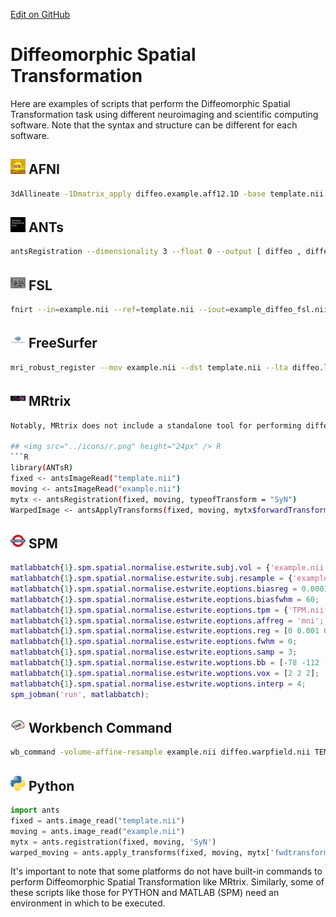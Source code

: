 [Edit on GitHub](https://github.com/cmi-dair/NeuRosetta/edit/main/src/image_transformation/diffeomorphic_spatial_transformation.md)
# Diffeomorphic Spatial Transformation

Here are examples of scripts that perform the Diffeomorphic Spatial Transformation task using different neuroimaging and scientific computing software. Note that the syntax and structure can be different for each software. 

## <img src="../icons/afni.png" height="24px" /> AFNI
```bash
3dAllineate -1Dmatrix_apply diffeo.example.aff12.1D -base template.nii -source example.nii -prefix example_diffeo_afni.nii
```

## <img src="../icons/ants.png" height="24px" /> ANTs
```bash
antsRegistration --dimensionality 3 --float 0 --output [ diffeo , diffeoWarped.nii.gz ] --interpolation Linear --use-histogram-matching 0 --winsorize-image-intensities [ 0.005, 0.995 ] --initial-moving-transform [ template.nii.gz , example.nii.gz , 1 ] --transform SyN[ 0.1, 3, 0 ] --metric CC[ template.nii.gz , example.nii.gz , 1, 4 ] --convergence [ 100x100x70x50x20 , 1e-6, 10 ] --shrink-factors 8x4x2x1x1 --smoothing-sigmas 3x2x1x0x0vox
```

## <img src="../icons/fsl.png" height="24px" /> FSL
```bash
fnirt --in=example.nii --ref=template.nii --iout=example_diffeo_fsl.nii --warpres=10,10,10
```

## <img src="../icons/freesurfer.png" height="24px" /> FreeSurfer
```bash
mri_robust_register --mov example.nii --dst template.nii --lta diffeo.lta --mapmov example_diffeo_freesurfer.nii
```
  
## <img src="../icons/mrtrix.png" height="24px" /> MRtrix
```bash
Notably, MRtrix does not include a standalone tool for performing diffeomorphic registration.

## <img src="../icons/r.png" height="24px" /> R
```R
library(ANTsR)
fixed <- antsImageRead("template.nii")
moving <- antsImageRead("example.nii")
mytx <- antsRegistration(fixed, moving, typeofTransform = "SyN")
WarpedImage <- antsApplyTransforms(fixed, moving, mytx$forwardTransforms)
```

## <img src="../icons/spm.png" height="24px" /> SPM
```matlab
matlabbatch{1}.spm.spatial.normalise.estwrite.subj.vol = {'example.nii'};
matlabbatch{1}.spm.spatial.normalise.estwrite.subj.resample = {'example.nii'};
matlabbatch{1}.spm.spatial.normalise.estwrite.eoptions.biasreg = 0.0001;
matlabbatch{1}.spm.spatial.normalise.estwrite.eoptions.biasfwhm = 60;
matlabbatch{1}.spm.spatial.normalise.estwrite.eoptions.tpm = {'TPM.nii'};
matlabbatch{1}.spm.spatial.normalise.estwrite.eoptions.affreg = 'mni';
matlabbatch{1}.spm.spatial.normalise.estwrite.eoptions.reg = [0 0.001 0.5 0.05 0.2];
matlabbatch{1}.spm.spatial.normalise.estwrite.eoptions.fwhm = 0;
matlabbatch{1}.spm.spatial.normalise.estwrite.eoptions.samp = 3;
matlabbatch{1}.spm.spatial.normalise.estwrite.woptions.bb = [-78 -112 -70; 78 76 85];
matlabbatch{1}.spm.spatial.normalise.estwrite.woptions.vox = [2 2 2];
matlabbatch{1}.spm.spatial.normalise.estwrite.woptions.interp = 4;
spm_jobman('run', matlabbatch);
```

## <img src="../icons/workbench_command.png" height="24px" /> Workbench Command
```bash
wb_command -volume-affine-resample example.nii diffeo.warpfield.nii TEMPLATE VolumeAffineResampleMethod::CUBIC example_diffeo_wb.nii -flirt template.nii example.nii
```

## <img src="../icons/python.png" height="24px" /> Python
```python
import ants
fixed = ants.image_read("template.nii")
moving = ants.image_read("example.nii")
mytx = ants.registration(fixed, moving, 'SyN')
warped_moving = ants.apply_transforms(fixed, moving, mytx['fwdtransforms'])
```
It's important to note that some platforms do not have built-in commands to perform Diffeomorphic Spatial Transformation like MRtrix. Similarly, some of these scripts like those for PYTHON and MATLAB (SPM) need an environment in which to be executed.